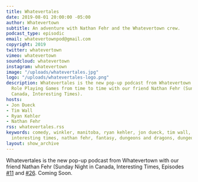 ```yaml
---
title: Whatevertales
date: 2019-08-01 20:00:00 -05:00
author: Whatevertown
subtitle: An adventure with Nathan Fehr and the Whatevertown crew.
podcast_type: episodic
email: whatevertownpod@gmail.com
copyright: 2019
twitter: whatevertown
vimeo: whatevertown
soundcloud: whatevertown
instagram: whatevertown
image: "/uploads/whatevertales.jpg"
logo: "/uploads/whatevertales-logo.png"
description: Whatevertales is the new pop-up podcast from Whatevertown. We'll be playing
  Role Playing Games from time to time with our friend Nathan Fehr (Sunday Night in
  Canada, Interesting Times).
hosts:
- Jon Dueck
- Tim Wall
- Ryan Kehler
- Nathan Fehr
rss: whatevertales.rss
keywords: comedy, winkler, manitoba, ryan kehler, jon dueck, tim wall, whatevertown,
  interesting times, nathan fehr, fantasy, dungeons and dragons, dungeon world
layout: show_archive
---
```


Whatevertales is the new pop-up podcast from Whatevertown with our friend Nathan Fehr (Sunday Night in Canada, Interesting Times, Episodes [#11](https://whatevertown.com/episode/11/) and [#26](https://whatevertown.com/episode/s02e03/). Coming Soon.
